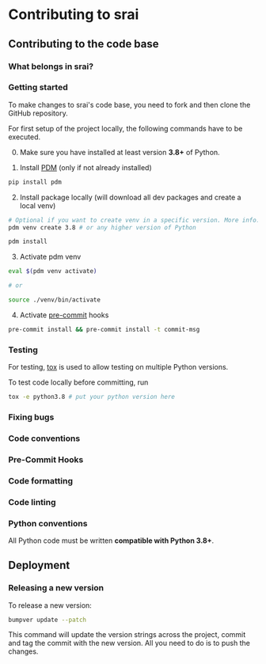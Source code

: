 <!-- Content based on https://github.com/explosion/spaCy/blob/master/CONTRIBUTING.md -->

<!-- NICE TO HAVE: https://github.com/explosion/spaCy/blob/master/extra/DEVELOPER_DOCS/Code%20Conventions.md -->

# Contributing to srai

## Contributing to the code base

### What belongs in srai?

### Getting started

To make changes to srai's code base, you need to fork and then clone the GitHub repository.

For first setup of the project locally, the following commands have to be executed.

0. Make sure you have installed at least version **3.8+** of Python.

1. Install [PDM](https://pdm.fming.dev/latest) (only if not already installed)

```sh
pip install pdm
```

2. Install package locally (will download all dev packages and create a local venv)

```sh
# Optional if you want to create venv in a specific version. More info: https://pdm.fming.dev/latest/usage/venv/#create-a-virtualenv-yourself
pdm venv create 3.8 # or any higher version of Python

pdm install
```

3. Activate pdm venv

```sh
eval $(pdm venv activate)

# or

source ./venv/bin/activate
```

4. Activate [pre-commit](https://pre-commit.com/) hooks

```sh
pre-commit install && pre-commit install -t commit-msg
```

### Testing

For testing, [tox](https://tox.wiki/en/latest/) is used to allow testing on multiple Python versions.

To test code locally before committing, run

```sh
tox -e python3.8 # put your python version here
```

<!-- ### Pre-commit hooks
 This repository uses [pre-commit](https://pre-commit.com/) for managing pre-commit hooks.
 They are configured in .pre-commit-config.yaml.
 To install them use `pre-commit install && pre-commit install -t commit-msg` after initial setup with `pdm`.

### Documentation
 This repository uses [MkDocs](https://www.mkdocs.org) as a documentation generator. To use it locally, run  `pdm install -G docs` to download all required packages.

 Docstrings should be written following the [google convention](https://gist.github.com/redlotus/3bc387c2591e3e908c9b63b97b11d24e). To ease development one can use [autoDocstring extension](https://marketplace.visualstudio.com/items?itemName=njpwerner.autodocstring) to generate the docstrings. -->

### Fixing bugs

### Code conventions

### Pre-Commit Hooks

### Code formatting

### Code linting

### Python conventions

All Python code must be written **compatible with Python 3.8+**.
<!-- More detailed code conventions can be found in the developer docs. -->

<!-- ## Adding tests -->

## Deployment
### Releasing a new version
To release a new version:
```sh
bumpver update --patch
```
This command will update the version strings across the project, commit and tag the commit with the new version. All you need to do is to push the changes.
